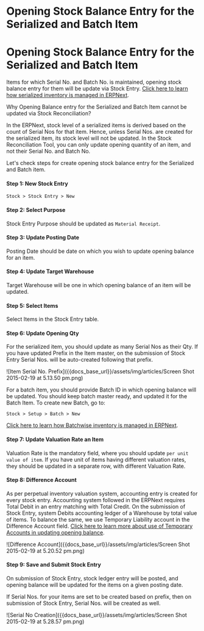 <h1>Opening Stock Balance Entry for the Serialized and Batch Item</h1>

<h1>Opening Stock Balance Entry for the Serialized and Batch Item</h1>

Items for which Serial No. and Batch No. is maintained, opening stock balance entry for them will be update via Stock Entry. [Click here to learn how serialized inventory is managed in ERPNext](https://erpnext.com/user-guide/stock/serialized-inventory).

Why Opening Balance entry for the Serialized and Batch Item cannot be updated via Stock Reconciliation?

In the ERPNext, stock level of a serialized items is derived based on the count of Serial Nos for that item. Hence, unless Serial Nos. are created for the serialized item, its stock level will not be updated. In the Stock Reconciliation Tool, you can only update opening quantity of an item, and not their Serial No. and Batch No.

Let's check steps for create opening stock balance entry for the Serialized and Batch item.

#### Step 1: New Stock Entry

`Stock > Stock Entry > New`

#### Step 2: Select Purpose

Stock Entry Purpose should be updated as `Material Receipt`.

#### Step 3: Update Posting Date

Posting Date should be date on which you wish to update opening balance for an item.

#### Step 4: Update Target Warehouse

Target Warehouse will be one in which opening balance of an item will be updated.

#### Step 5: Select Items

Select Items in the Stock Entry table.

#### Step 6: Update Opening Qty

For the serialized item, you should update as many Serial Nos as their Qty. If you have updated Prefix in the Item master, on the submission of Stock Entry Serial Nos. will be auto-created following that prefix.

![Item Serial No. Prefix]({{docs_base_url}}/assets/img/articles/Screen Shot 2015-02-19 at 5.13.50 pm.png)

For a batch item, you should provide Batch ID in which opening balance will be updated. You should keep batch master ready, and updated it for the Batch Item. To create new Batch, go to:

`Stock > Setup > Batch > New`

[Click here to learn how Batchwise inventory is managed in ERPNext](https://erpnext.com/user-guide/stock/batchwise-inventory).

#### Step 7: Update Valuation Rate an Item

Valuation Rate is the mandatory field, where you should update `per unit value of item`. If you have unit of items having different valuation rates, they should be updated in a separate row, with different Valuation Rate.

#### Step 8: Difference Account

As per perpetual inventory valuation system, accounting entry is created for every stock entry. Accounting system followed in the ERPNext requires Total Debit in an entry matching with Total Credit. On the submission of Stock Entry, system Debits accounting ledger of a Warehouse by total value of items. To balance the same, we use Temporary Liability account in the Difference Account field. [Click here to learn more about use of Temporary Accounts in updating opening balance](https://erpnext.com/kb/accounts/updating-opening-balance-in-accounts-using-temporary-account).

![Difference Account]({{docs_base_url}}/assets/img/articles/Screen Shot 2015-02-19 at 5.20.52 pm.png)

#### Step 9: Save and Submit Stock Entry

On submission of Stock Entry, stock ledger entry will be posted, and opening balance will be updated for the items on a given posting date.

If Serial Nos. for your items are set to be created based on prefix, then on submission of Stock Entry, Serial Nos. will be created as well.

![Serial No Creation]({{docs_base_url}}/assets/img/articles/Screen Shot 2015-02-19 at 5.28.57 pm.png)

<!-- markdown -->